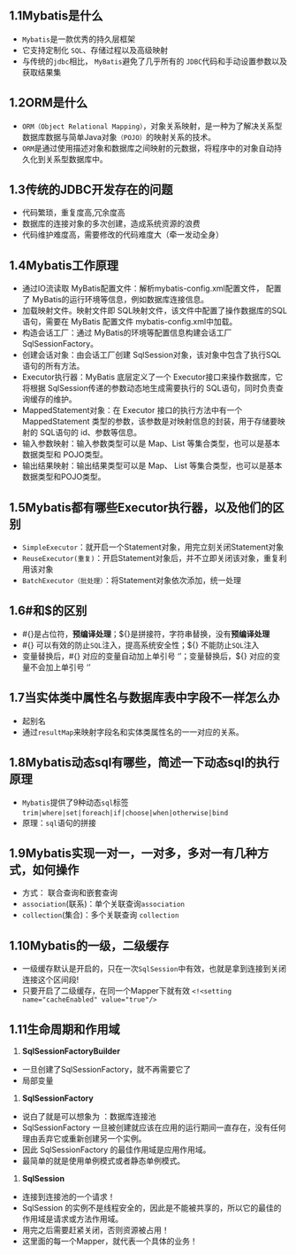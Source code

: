 ## 1.1Mybatis是什么

- `Mybatis`是一款优秀的持久层框架
- 它支持定制化 `SQL`、存储过程以及高级映射
- 与传统的`jdbc`相比， `MyBatis`避免了几乎所有的 `JDBC`代码和手动设置参数以及获取结果集

## 1.2ORM是什么

- `ORM（Object Relational Mapping）`，对象关系映射，是一种为了解决关系型数据库数据与简单Java对象`（POJO）`的映射关系的技术。
- `ORM`是通过使用描述对象和数据库之间映射的元数据，将程序中的对象自动持久化到关系型数据库中。

## 1.3传统的JDBC开发存在的问题

- 代码繁琐，重复度高,冗余度高
- 数据库的连接对象的多次创建，造成系统资源的浪费
- 代码维护难度高，需要修改的代码难度大（牵一发动全身）

## 1.4Mybatis工作原理

- 通过IO流读取 MyBatis配置文件：解析mybatis-config.xml配置文件， 配置了 MyBatis的运行环境等信息，例如数据库连接信息。
- 加载映射文件。映射文件即 SQL映射文件，该文件中配置了操作数据库的SQL语句，需要在 MyBatis 配置文件 mybatis-config.xml中加载。
- 构造会话工厂：通过 MyBatis的环境等配置信息构建会话工厂 SqlSessionFactory。
- 创建会话对象：由会话工厂创建 SqlSession对象，该对象中包含了执行SQL 语句的所有方法。
- Executor执行器：MyBatis 底层定义了一个 Executor接口来操作数据库，它将根据 SqlSession传递的参数动态地生成需要执行的 SQL语句，同时负责查询缓存的维护。
- MappedStatement对象：在 Executor 接口的执行方法中有一个 MappedStatement 类型的参数，该参数是对映射信息的封装，用于存储要映射的 SQL语句的 id、参数等信息。
- 输入参数映射：输入参数类型可以是 Map、List 等集合类型，也可以是基本数据类型和 POJO类型。
- 输出结果映射：输出结果类型可以是 Map、 List 等集合类型，也可以是基本数据类型和POJO类型。

## 1.5Mybatis都有哪些Executor执行器，以及他们的区别

- `SimpleExecutor`：就开启一个Statement对象，用完立刻关闭Statement对象
- `ReuseExecutor(重复)`：开启Statement对象后，并不立即关闭该对象，重复利用该对象
- `BatchExecutor（批处理）`：将Statement对象依次添加，统一处理

## 1.6#和$的区别

- \#{}是占位符，**预编译处理**；${}是拼接符，字符串替换，没有**预编译处理**
- \#{} 可以有效的防止`SQL`注入，提高系统安全性；${} 不能防止`SQL`注入
- 变量替换后，#{} 对应的变量自动加上单引号 ‘’；变量替换后，${} 对应的变量不会加上单引号 ‘’

## 1.7当实体类中属性名与数据库表中字段不一样怎么办

- 起别名
- 通过`resultMap`来映射字段名和实体类属性名的一一对应的关系。

## 1.8Mybatis动态sql有哪些，简述一下动态sql的执行原理

- `Mybatis`提供了9种动态`sql`标签`trim|where|set|foreach|if|choose|when|otherwise|bind`
- 原理：`sql`语句的拼接

## 1.9Mybatis实现一对一，一对多，多对一有几种方式，如何操作

- 方式： 联合查询和嵌套查询
- `association`(联系)：单个关联查询`association`
- `collection`(集合)：多个关联查询 `collection`

## 1.10Mybatis的一级，二级缓存

- 一级缓存默认是开启的，只在一次`SqlSession`中有效，也就是拿到连接到关闭连接这个区间段!
- 只要开启了二级缓存，在同一个Mapper下就有效 `<!<setting name="cacheEnabled" value="true"/>`

## 1.11生命周期和作用域

1. **SqlSessionFactoryBuilder**

- 一旦创建了SqlSessionFactory，就不再需要它了
- 局部变量

1. **SqlSessionFactory**

- 说白了就是可以想象为 ：数据库连接池
- SqlSessionFactory 一旦被创建就应该在应用的运行期间一直存在，没有任何理由丢弃它或重新创建另一个实例。
- 因此 SqlSessionFactory 的最佳作用域是应用作用域。
- 最简单的就是使用单例模式或者静态单例模式。

1. **SqlSession**

- 连接到连接池的一个请求！
- SqlSession 的实例不是线程安全的，因此是不能被共享的，所以它的最佳的作用域是请求或方法作用域。
- 用完之后需要赶紧关闭，否则资源被占用！
- 这里面的每一个Mapper，就代表一个具体的业务！